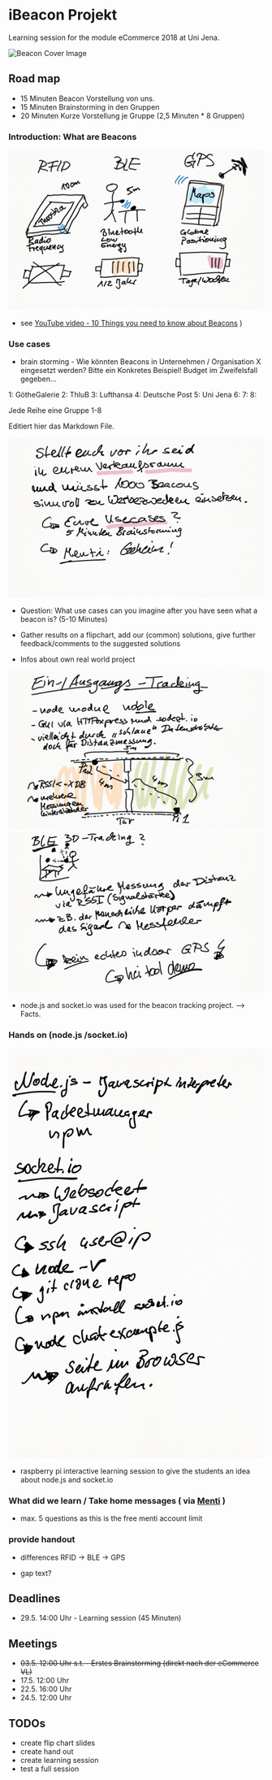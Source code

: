 ﻿# iBeacon Projekt
Learning session for the module eCommerce 2018 at Uni Jena.

![Beacon Cover Image](https://1.bp.blogspot.com/-Hh-jLfDXFIc/VaSZggZrThI/AAAAAAAAA8g/oKxBD1bGM68/s1600/overall-graphic-070915.jpg)

## Road map
* 15 Minuten Beacon Vorstellung von uns.
* 15 Minuten Brainstorming in den Gruppen
* 20 Minuten Kurze Vorstellung je Gruppe (2,5 Minuten * 8 Gruppen) 

### Introduction: What are Beacons

![Intro](1_Einstieg.png)

* see [YouTube video - 10 Things you need to know about Beacons](https://www.youtube.com/watch?v=L44m7otNI7o) )

### Use cases

* brain storming - Wie könnten Beacons in Unternehmen / Organisation X eingesetzt werden? Bitte ein Konkretes Beispiel!
Budget im Zweifelsfall gegeben...

1: GötheGalerie
2: ThluB
3: Lufthansa
4: Deutsche Post
5: Uni Jena
6: 
7: 
8:

Jede Reihe eine Gruppe 1-8

Editiert hier das Markdown File.

![Brainstorming](2_Brainstorming_Use_Cases.png)

* Question: What use cases can you imagine after you have seen what a beacon is? (5-10 Minutes)

* Gather results on a flipchart, add our (common) solutions, give further feedback/comments to the suggested solutions

* Infos about own real world project

![Beacon-Tracking](3_Real-World-Projekt.png)
![Beacon-Tracking](4_Outcome-Projekt.png)

* node.js and socket.io was used for the beacon tracking project. --> Facts.

### Hands on (node.js /socket.io)

![Beacon-Tracking-Outcome](5_Handson_Node.png)

* raspberry pi interactive learning session to give the students an idea about node.js and socket.io

### What did we learn / Take home messages ( via [Menti](https://www.menti.com/) )

* max. 5 questions as this is the free menti account limit

### provide handout

* differences RFID -> BLE -> GPS

* gap text?

## Deadlines
* 29.5. 14:00 Uhr - Learning session (45 Minuten)

## Meetings
* ~~03.5. 12:00 Uhr s.t. - Erstes Brainstorming (direkt nach der eCommerce VL)~~
* 17.5. 12:00 Uhr
* 22.5. 16:00 Uhr
* 24.5. 12:00 Uhr

## TODOs
* create flip chart slides
* create hand out
* create learning session
* test a full session
